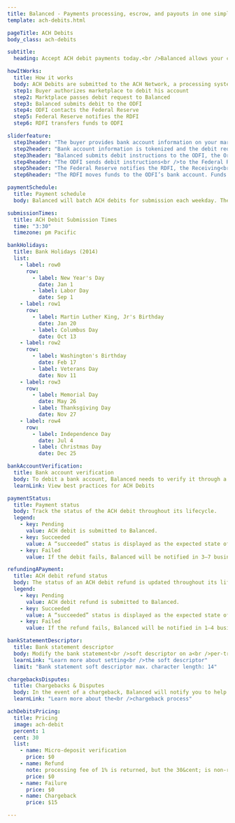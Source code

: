```yaml
---
title: Balanced - Payments processing, escrow, and payouts in one simple API | ACH Debits
template: ach-debits.html

pageTitle: ACH Debits
body_class: ach-debits

subtitle:
  heading: Accept ACH debit payments today.<br />Balanced allows your customers to <br />pay with their bank accounts.

howItWorks:
  title: How it works
  body: ACH Debits are submitted to the ACH Network, a processing system that handles bank-to-bank payments. Balanced manages the transaction between the marketplace and their customers.
  step1: Buyer authorizes marketplace to debit his account
  step2: Marktplace passes debit request to Balanced
  step3: Balanced submits debit to the ODFI
  step4: ODFI contacts the Federal Reserve
  step5: Federal Reserve notifies the RDFI
  step6: RDFI transfers funds to ODFI

sliderfeature:
  step1header: "The buyer provides bank account information on your marketplace<br />website and authorizes you to debit his account."
  step2header: "Bank account information is tokenized and the debit request <br />is passed from the marketplace to Balanced’s servers."
  step3header: "Balanced submits debit instructions to the ODFI, the Originating<br />Depository Financial Institution, who is making the debit request."
  step4header: "The ODFI sends debit instructions<br />to the Federal Reserve."
  step5header: "The Federal Reserve notifies the RDFI, the Receiving<br />Depository Financial Institution, of the debit authorization."
  step6header: "The RDFI moves funds to the ODFI’s bank account. Funds are now available in escrow.<br />The marketplace may wish to settle funds to the seller using [Balanced’s payout service](https://docs.balancedpayments.com/1.1/guides/credits/)."

paymentSchedule:
  title: Payment schedule
  body: Balanced will batch ACH debits for submission each weekday. The ACH network operates only on banking days, so submission will not occur on bank holidays.

submissionTimes:
  title: ACH Debit Submission Times
  time: "3:30"
  timezone: pm Pacific

bankHolidays:
  title: Bank Holidays (2014)
  list:
    - label: row0
      row:
        - label: New Year's Day
          date: Jan 1
        - label: Labor Day
          date: Sep 1
    - label: row1
      row:
        - label: Martin Luther King, Jr's Birthday
          date: Jan 20
        - label: Columbus Day
          date: Oct 13
    - label: row2
      row:
        - label: Washington's Birthday
          date: Feb 17
        - label: Veterans Day
          date: Nov 11
    - label: row3
      row:
        - label: Memorial Day
          date: May 26
        - label: Thanksgiving Day
          date: Nov 27
    - label: row4
      row:
        - label: Independence Day
          date: Jul 4
        - label: Christmas Day
          date: Dec 25

bankAccountVerification:
  title: Bank account verification
  body: To debit a bank account, Balanced needs to verify it through a micro-verification process. You can manage the procedure though the Balanced API without directing customers off your website. To minimize ACH debit failures, follow our best practices guide and example forms for collecting payment information.
  learnLink: View best practices for ACH Debits

paymentStatus:
  title: Payment status
  body: Track the status of the ACH debit throughout its lifecycle.
  legend:
    - key: Pending
      value: ACH debit is submitted to Balanced.
    - key: Succeeded
      value: A “succeeded” status is displayed as the expected state of the debit 3–4 business days after debit submission; however, there is no immediate confirmation regarding the success of the debit.
    - key: Failed
      value: If the debit fails, Balanced will be notified in 3–7 business days. The status will update from “Pending” to “Failed” or “Succeeded” to “Failed” depending on when the failed notice is received.

refundingAPayment:
  title: ACH debit refund status
  body: The status of an ACH debit refund is updated throughout its lifecycle.
  legend:
    - key: Pending
      value: ACH debit refund is submitted to Balanced.
    - key: Succeeded
      value: A “succeeded” status is displayed as the expected state of the refund one day after refund submission; however, there is no immediate confirmation regarding the success of the refund.
    - key: Failed
      value: If the refund fails, Balanced will be notified in 1–4 business days. The status will update from “pending” to “failed” or “succeeded” to “failed” depending on when the failed notice is received.

bankStatementDescriptor:
  title: Bank statement descriptor
  body: Modify the bank statement<br />soft descriptor on a<br />per-transaction basis.
  learnLink: "Learn more about setting<br />the soft descriptor"
  limit: "Bank statement soft descriptor max. character length: 14"

chargebacksDisputes:
  title: Chargebacks & Disputes
  body: In the event of a chargeback, Balanced will notify you to help gather the documents necessary to fight the chargeback.
  learnLink: "Learn more about the<br />chargeback process"

achDebitsPricing:
  title: Pricing
  image: ach-debit
  percent: 1
  cent: 30
  list:
    - name: Micro-deposit verification
      price: $0
    - name: Refund
      note: processing fee of 1% is returned, but the 30&cent; is non-refundable
      price: $0
    - name: Failure
      price: $0
    - name: Chargeback
      price: $15

---
```

